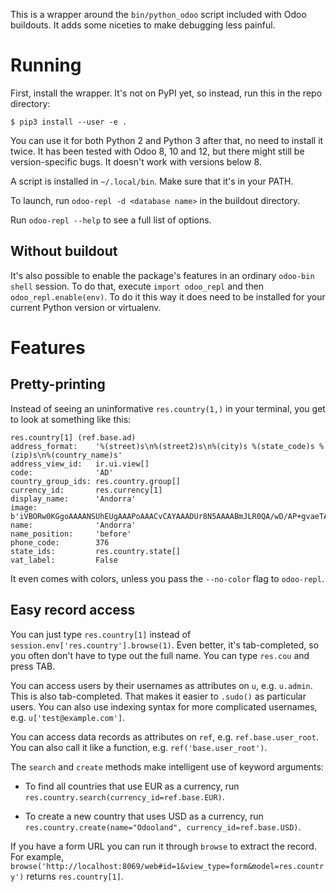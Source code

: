 This is a wrapper around the `bin/python_odoo` script included with Odoo buildouts. It adds some niceties to make debugging less painful.

# Running

First, install the wrapper. It's not on PyPI yet, so instead, run this in the repo directory:

```
$ pip3 install --user -e .
```

You can use it for both Python 2 and Python 3 after that, no need to install it twice. It has been tested with Odoo 8, 10 and 12, but there might still be version-specific bugs. It doesn't work with versions below 8.

A script is installed in `~/.local/bin`. Make sure that it's in your PATH.

To launch, run `odoo-repl -d <database name>` in the buildout directory.

Run `odoo-repl --help` to see a full list of options.

## Without buildout

It's also possible to enable the package's features in an ordinary `odoo-bin shell` session. To do that, execute `import odoo_repl` and then `odoo_repl.enable(env)`. To do it this way it does need to be installed for your current Python version or virtualenv.

# Features

## Pretty-printing

Instead of seeing an uninformative `res.country(1,)` in your terminal, you get to look at something like this:

```
res.country[1] (ref.base.ad)
address_format:    '%(street)s\n%(street2)s\n%(city)s %(state_code)s %(zip)s\n%(country_name)s'
address_view_id:   ir.ui.view[]
code:              'AD'
country_group_ids: res.country.group[]
currency_id:       res.currency[1]
display_name:      'Andorra'
image:             b'iVBORw0KGgoAAAANSUhEUgAAAPoAAACvCAYAAADUr8N5AAAABmJLR0QA/wD/AP+gvaeTAAAAB3RJTUUH2wMJBAgMSOMd6QAAIABJREFUeJzt3XmQXddh3/...
name:              'Andorra'
name_position:     'before'
phone_code:        376
state_ids:         res.country.state[]
vat_label:         False
```

It even comes with colors, unless you pass the `--no-color` flag to `odoo-repl`.

## Easy record access

You can just type `res.country[1]` instead of `session.env['res.country'].browse(1)`. Even better, it's tab-completed, so you often don't have to type out the full name. You can type `res.cou` and press TAB.

You can access users by their usernames as attributes on `u`, e.g. `u.admin`. This is also tab-completed. That makes it easier to `.sudo()` as particular users. You can also use indexing syntax for more complicated usernames, e.g. `u['test@example.com']`.

You can access data records as attributes on `ref`, e.g. `ref.base.user_root`. You can also call it like a function, e.g. `ref('base.user_root')`.

The `search` and `create` methods make intelligent use of keyword arguments:

- To find all countries that use EUR as a currency, run `res.country.search(currency_id=ref.base.EUR)`.

- To create a new country that uses USD as a currency, run `res.country.create(name="Odooland", currency_id=ref.base.USD)`.

If you have a form URL you can run it through `browse` to extract the record. For example, `browse('http://localhost:8069/web#id=1&view_type=form&model=res.country')` returns `res.country[1]`.
